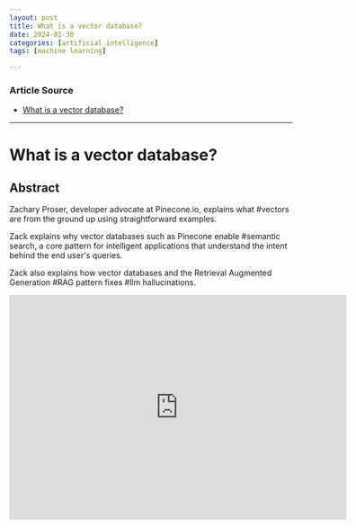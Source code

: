 ```yaml
---
layout: post
title: What is a vector database?
date: 2024-01-30
categories: [artificial intelligence]
tags: [machine learning]

---
```


### Article Source

* [What is a vector database?](https://www.youtube.com/watch?v=wc3Lh-eiNBM)

---

# What is a vector database? 


## Abstract

Zachary Proser, developer advocate at Pinecone.io, explains what #vectors are from the ground up using straightforward examples. 

Zack explains why vector databases such as Pinecone enable #semantic search, a core pattern for intelligent applications that understand the intent behind the end user's queries.

Zack also explains how vector databases and the Retrieval Augmented Generation #RAG pattern fixes #llm hallucinations.

<iframe width="600" height="400" src="https://www.youtube.com/embed/wc3Lh-eiNBM?si=p6hN-LQ727QdxxQo" title="YouTube video player" frameborder="0" allow="accelerometer; autoplay; clipboard-write; encrypted-media; gyroscope; picture-in-picture; web-share" allowfullscreen></iframe>